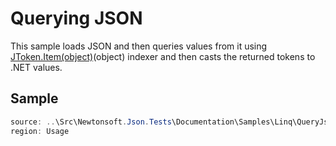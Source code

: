 ﻿# Querying JSON

This sample loads JSON and then queries values from it using [JToken.Item(object)](/api/newtonsoft/json/linq/jtoken/#property-item)(object) indexer and then casts the returned tokens to .NET values.

## Sample

```csharp Usage
source: ..\Src\Newtonsoft.Json.Tests\Documentation\Samples\Linq\QueryJson.cs
region: Usage
```

